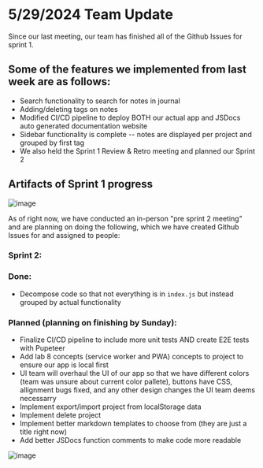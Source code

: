 # 5/29/2024 Team Update

Since our last meeting, our team has finished all of the Github Issues for sprint 1.

## Some of the features we implemented from last week are as follows:

- Search functionality to search for notes in journal
- Adding/deleting tags on notes
- Modified CI/CD pipeline to deploy BOTH our actual app and JSDocs auto generated documentation website
- Sidebar functionality is complete -- notes are displayed per project and grouped by first tag
- We also held the Sprint 1 Review & Retro meeting and planned our Sprint 2

## Artifacts of Sprint 1 progress

![image](https://github.com/cse110-sp24-group32/cse110-sp24-group32/assets/32114256/64928560-333a-422b-8b89-13a7169bdea9)

As of right now, we have conducted an in-person "pre sprint 2 meeting" and are planning on doing the following, which we have created Github Issues for and assigned to people:

### Sprint 2:

### Done:

- Decompose code so that not everything is in `index.js` but instead grouped by actual functionality

### Planned (planning on finishing by Sunday):

- Finalize CI/CD pipeline to include more unit tests AND create E2E tests with Pupeteer
- Add lab 8 concepts (service worker and PWA) concepts to project to ensure our app is local first
- UI team will overhaul the UI of our app so that we have different colors (team was unsure about current color pallete), buttons have CSS, allignment bugs fixed, and any other design changes the UI team deems necessarry
- Implement export/import project from localStorage data
- Implement delete project
- Implement better markdown templates to choose from (they are just a title right now)
- Add better JSDocs function comments to make code more readable

![image](https://github.com/cse110-sp24-group32/cse110-sp24-group32/assets/32114256/8b47127c-335f-4f3d-99fd-c8b93523dece)
